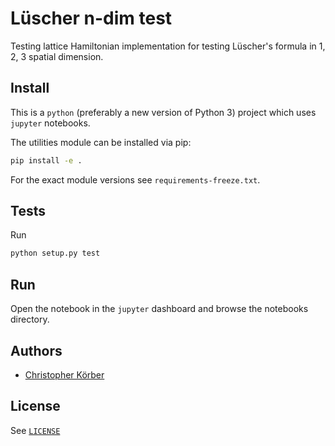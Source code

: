 # Lüscher n-dim test

Testing lattice Hamiltonian implementation for testing Lüscher's formula in 1, 2, 3 spatial dimension.

## Install
This is a `python` (preferably a new version of Python 3) project which uses `jupyter` notebooks.

The utilities module can be installed via pip:
```bash
pip install -e .
```

For the exact module versions see `requirements-freeze.txt`.

## Tests
Run
```bash
python setup.py test
```

## Run
Open the notebook in the `jupyter` dashboard and browse the notebooks directory.

## Authors
* [Christopher Körber](mailto:christopher@ckoerber.com)

## License
See [`LICENSE`](LICENSE)
